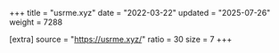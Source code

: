 +++
title = "usrme.xyz"
date = "2022-03-22"
updated = "2025-07-26"
weight = 7288

[extra]
source = "https://usrme.xyz/"
ratio = 30
size = 7
+++
